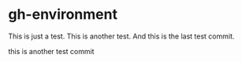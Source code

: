 # gh-environment

This is just a test. 
This is another test. 
And this is the last test commit.

this is another test commit
